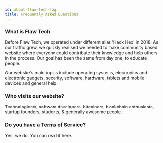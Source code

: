 ```yaml
---
id: about-flaw-tech-faq
title: Frequently Asked Questions
---
```


### What is Flaw Tech

Before Flaw Tech, we operated under different alias 'Hack Hex' in 2018. As our traffic grew, we quickly realised we needed to make community based website where everyone could contribute their knowledge and help others in the process. Our goal has been the same from day one, to educate people.

Our website's main topics include operating systems, electronics and electronic gadgets, security, software, hardware, tablets and mobile devices and general help.

### Who visits our website?

Technologiests, software developers, bitcoiners, blockchain enthusiasts, startup founders, students, & generally awesome people.

### Do you have a Terms of Service?
Yes, we do. You can read it here.